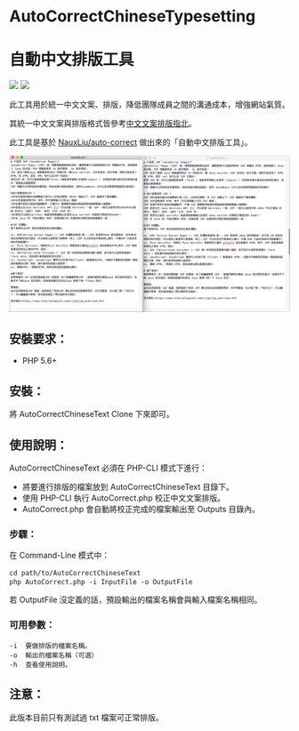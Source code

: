 # AutoCorrectChineseTypesetting
# 自動中文排版工具

[![](https://img.shields.io/website-up-down-green-red/http/shields.io.svg?label=my-website
)](https://wadehuanglearning.blogspot.com/)
![](https://img.shields.io/badge/PHP-%3E%3D%205.6-blue.svg)

此工具用於統一中文文案、排版，降低團隊成員之間的溝通成本，增強網站氣質。

其統一中文文案與排版格式皆參考[中文文案排版指北](https://github.com/sparanoid/chinese-copywriting-guidelines)。

此工具是基於 [NauxLiu/auto-correct](https://github.com/NauxLiu/auto-correct) 做出來的「自動中文排版工具」。

![demo.png](./demo.png)

## 安裝要求：
  * PHP 5.6+

## 安裝：
將 AutoCorrectChineseText Clone 下來即可。

## 使用說明：
AutoCorrectChineseText 必須在 PHP-CLI 模式下進行：

   * 將要進行排版的檔案放到 AutoCorrectChineseText 目錄下。
   * 使用 PHP-CLI 執行 AutoCorrect.php 校正中文文案排版。
   * AutoCorrect.php 會自動將校正完成的檔案輸出至 Outputs 目錄內。

### 步驟：
在 Command-Line 模式中：
```
cd path/to/AutoCorrectChineseText
php AutoCorrect.php -i InputFile -o OutputFile
```
若 OutputFile 沒定義的話，預設輸出的檔案名稱會與輸入檔案名稱相同。

### 可用參數：
```
-i  要做排版的檔案名稱。
-o  輸出的檔案名稱（可選）
-h  查看使用說明。
```

## 注意：
此版本目前只有測試過 txt 檔案可正常排版。
